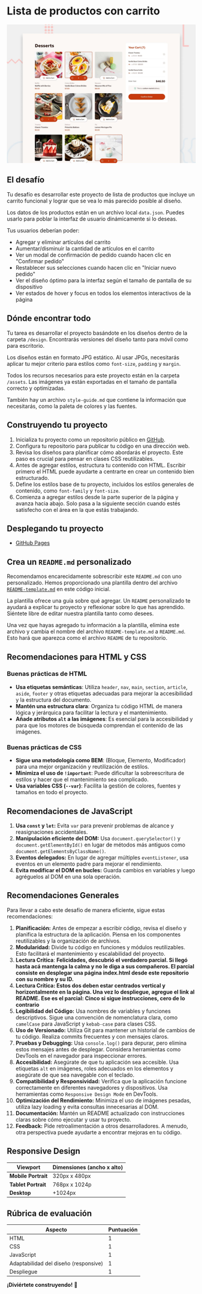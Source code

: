 # Lista de productos con carrito

![Vista previa del diseño para el desafío de codificación de Lista de productos con carrito](./preview.jpg)

## El desafío

Tu desafío es desarrollar este proyecto de lista de productos que incluye un carrito funcional y lograr que se vea lo más parecido posible al diseño.

Los datos de los productos están en un archivo local `data.json`. Puedes usarlo para poblar la interfaz de usuario dinámicamente si lo deseas.

Tus usuarios deberían poder:

- Agregar y eliminar artículos del carrito
- Aumentar/disminuir la cantidad de artículos en el carrito
- Ver un modal de confirmación de pedido cuando hacen clic en "Confirmar pedido"
- Restablecer sus selecciones cuando hacen clic en "Iniciar nuevo pedido"
- Ver el diseño óptimo para la interfaz según el tamaño de pantalla de su dispositivo
- Ver estados de hover y focus en todos los elementos interactivos de la página


## Dónde encontrar todo

Tu tarea es desarrollar el proyecto basándote en los diseños dentro de la carpeta `/design`. Encontrarás versiones del diseño tanto para móvil como para escritorio.

Los diseños están en formato JPG estático. Al usar JPGs, necesitarás aplicar tu mejor criterio para estilos como `font-size`, `padding` y `margin`.

Todos los recursos necesarios para este proyecto están en la carpeta `/assets`. Las imágenes ya están exportadas en el tamaño de pantalla correcto y optimizadas.

También hay un archivo `style-guide.md` que contiene la información que necesitarás, como la paleta de colores y las fuentes.

## Construyendo tu proyecto

1. Inicializa tu proyecto como un repositorio público en [GitHub](https://github.com/). 
2. Configura tu repositorio para publicar tu código en una dirección web. 
3. Revisa los diseños para planificar cómo abordarás el proyecto. Este paso es crucial para pensar en clases CSS reutilizables.
4. Antes de agregar estilos, estructura tu contenido con HTML. Escribir primero el HTML puede ayudarte a centrarte en crear un contenido bien estructurado.
5. Define los estilos base de tu proyecto, incluidos los estilos generales de contenido, como `font-family` y `font-size`.
6. Comienza a agregar estilos desde la parte superior de la página y avanza hacia abajo. Solo pasa a la siguiente sección cuando estés satisfecho con el área en la que estás trabajando.

## Desplegando tu proyecto

- [GitHub Pages](https://pages.github.com/)


## Crea un `README.md` personalizado

Recomendamos encarecidamente sobrescribir este `README.md` con uno personalizado. Hemos proporcionado una plantilla dentro del archivo [`README-template.md`](./README-template.md) en este código inicial.

La plantilla ofrece una guía sobre qué agregar. Un `README` personalizado te ayudará a explicar tu proyecto y reflexionar sobre lo que has aprendido. Siéntete libre de editar nuestra plantilla tanto como desees.

Una vez que hayas agregado tu información a la plantilla, elimina este archivo y cambia el nombre del archivo `README-template.md` a `README.md`. Esto hará que aparezca como el archivo `README` de tu repositorio.


## Recomendaciones para HTML y CSS

### **Buenas prácticas de HTML**

- **Usa etiquetas semánticas**: Utiliza `header`, `nav`, `main`, `section`, `article`, `aside`, `footer` y otras etiquetas adecuadas para mejorar la accesibilidad y la estructura del documento.
- **Mantén una estructura clara**: Organiza tu código HTML de manera lógica y jerárquica para facilitar la lectura y el mantenimiento.
- **Añade atributos `alt` a las imágenes**: Es esencial para la accesibilidad y para que los motores de búsqueda comprendan el contenido de las imágenes.


### **Buenas prácticas de CSS**

- **Sigue una metodología como BEM**: (Bloque, Elemento, Modificador) para una mejor organización y reutilización de estilos.
- **Minimiza el uso de `!important`**: Puede dificultar la sobreescritura de estilos y hacer que el mantenimiento sea complicado.
- **Usa variables CSS (`--var`)**: Facilita la gestión de colores, fuentes y tamaños en todo el proyecto.

## Recomendaciones de JavaScript

1. **Usa `const` y `let`:** Evita `var` para prevenir problemas de alcance y reasignaciones accidentales.
2. **Manipulación eficiente del DOM:** Usa `document.querySelector()` y `document.getElementById()` en lugar de métodos más antiguos como `document.getElementsByClassName()`.
3. **Eventos delegados:** En lugar de agregar múltiples `eventListener`, usa eventos en un elemento padre para mejorar el rendimiento.
4. **Evita modificar el DOM en bucles:** Guarda cambios en variables y luego agréguelos al DOM en una sola operación.

## Recomendaciones Generales

Para llevar a cabo este desafío de manera eficiente, sigue estas recomendaciones:

1. **Planificación:** Antes de empezar a escribir código, revisa el diseño y planifica la estructura de la aplicación. Piensa en los componentes reutilizables y la organización de archivos.
2. **Modularidad:** Divide tu código en funciones y módulos reutilizables. Esto facilitará el mantenimiento y escalabilidad del proyecto.
3. **Lectura Crítica**: **Felicidades, descubrió el verdadero parcial. Si llegó hasta acá mantenga la calma y no le diga a sus compañeros. El parcial consiste en desplegar una página index.html desde este repositorio con su nombre y su ID.**
4. **Lectura Crítica: Estos dos deben estar centrados vertical y horizontalmente en la página. Una vez lo despliegue, agregue el link al README. Ese es el parcial: Cinco si sigue instrucciones, cero de lo contrario** 
5. **Legibilidad del Código:** Usa nombres de variables y funciones descriptivos. Sigue una convención de nomenclatura clara, como `camelCase` para JavaScript y `kebab-case` para clases CSS.
6. **Uso de Versionado:** Utiliza Git para mantener un historial de cambios de tu código. Realiza commits frecuentes y con mensajes claros.
7. **Pruebas y Debugging:** Usa `console.log()` para depurar, pero elimina estos mensajes antes de desplegar. Considera herramientas como DevTools en el navegador para inspeccionar errores.
8. **Accesibilidad:** Asegúrate de que tu aplicación sea accesible. Usa etiquetas `alt` en imágenes, roles adecuados en los elementos y asegúrate de que sea navegable con el teclado.
9. **Compatibilidad y Responsividad:** Verifica que la aplicación funcione correctamente en diferentes navegadores y dispositivos. Usa herramientas como `Responsive Design Mode` en DevTools.
10. **Optimización del Rendimiento:** Minimiza el uso de imágenes pesadas, utiliza lazy loading y evita consultas innecesarias al DOM.
11. **Documentación:** Mantén un README actualizado con instrucciones claras sobre cómo ejecutar y usar tu proyecto.
12. **Feedback:** Pide retroalimentación a otros desarrolladores. A menudo, otra perspectiva puede ayudarte a encontrar mejoras en tu código.


## Responsive Design

| Viewport            | Dimensiones (ancho x alto) |
| ------------------- | -------------------------- |
| **Mobile Portrait** | 320px x 480px              |
| **Tablet Portrait** | 768px x 1024p              |
| **Desktop**         | +1024px                    |

## Rúbrica de evaluación

| Aspecto                     | Puntuación |
| --------------------------- | ---------- |
| HTML   | 1       |
| CSS | 1       |
| JavaScript    | 1          |
| Adaptabilidad del diseño (responsive)    | 1          |
| Despliegue                  | 1          |


**¡Diviértete construyendo!** 🚀
